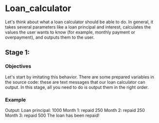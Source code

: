 # Loan_calculator
Let's think about what a loan calculator should be able to do. In general, it takes several parameters like a loan principal and interest, calculates the values the user wants to know (for example, monthly payment or overpayment), and outputs them to the user.

## Stage 1:
### Objectives
Let's start by imitating this behavior. There are some prepared variables in the source code: these are text messages that our loan calculator can output. In this stage, all you need to do is output them in the right order.
### Example
Output:
Loan principal: 1000
Month 1: repaid 250
Month 2: repaid 250
Month 3: repaid 500
The loan has been repaid!
